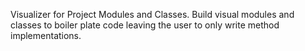 Visualizer for Project Modules and Classes. Build visual modules and classes to boiler plate code leaving the user to only write method implementations.